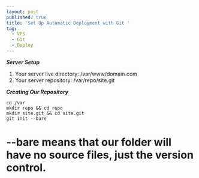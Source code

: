 ```yaml
---
layout: post
published: true
title: 'Set Up Automatic Deployment with Git '
tag:
  - VPS
  - Git
  - Deploy
---
```

***Server Setup***
1. Your server live directory: /var/www/domain.com
2. Your server repository: /var/repo/site.git

***Creating Our Repository***

```
cd /var
mkdir repo && cd repo
mkdir site.git && cd site.git
git init --bare
```
# --bare means that our folder will have no source files, just the version control.